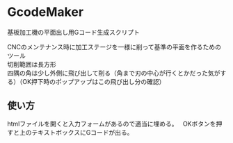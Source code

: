 # GcodeMaker

基板加工機の平面出し用Gコード生成スクリプト  
  
CNCのメンテナンス時に加工ステージを一様に削って基準の平面を作るためのツール  
切削範囲は長方形  
四隅の角は少し外側に飛び出して削る（角まで刃の中心が行くとかだった気がする）（OK押下時のポップアップはこの飛び出し分の確認）  

## 使い方
htmlファイルを開くと入力フォームがあるので適当に埋める。  
OKボタンを押すと上のテキストボックスにGコードが出る。
